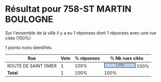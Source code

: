 # Résultat pour 758-ST MARTIN BOULOGNE

Sur l'ensemble de la ville il y a eu 1 réponses dont 1 réponses avec une rue citée (100%)

1 points noirs identifiés

| Rue | Vote | % réponses | % Nb rues cités|
|-----|------|------------|----------------|
| ROUTE DE SAINT OMER | 1 | 100% | <img src="../../img/bar_100.gif" />&nbsp;100%|
| **Total** | 1 | 100% | 100%|
